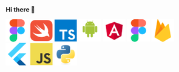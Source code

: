 ### Hi there 👋

<!--
**aknurkappar/aknurkappar** is a ✨ _special_ ✨ repository because its `README.md` (this file) appears on your GitHub profile.

Here are some ideas to get you started:

- 🔭 I’m currently working on ...
- 🌱 I’m currently learning ...
- 👯 I’m looking to collaborate on ...
- 🤔 I’m looking for help with ...
- 💬 Ask me about ...
- 📫 How to reach me: ...
- 😄 Pronouns: ...
- ⚡ Fun fact: ...
-->

<img src="assets/figma-icon.svg" width="60"/>

<img src="assets/swift-original.svg" width="60"/>
<img src="assets/typescript-original.svg" width="60"/>
<img src="assets/android-original-wordmark.svg" width="60"/>
<img src="assets/angular.svg" width="60"/>
<img src="assets/figma-icon.svg" width="60"/>
<img src="assets/firebase-icon.svg" width="60"/>
<img src="assets/flutterio-icon.svg" width="60"/>
<img src="assets/javascript-original.svg" width="60"/>
<img src="assets/python-original.svg" width="60"/>